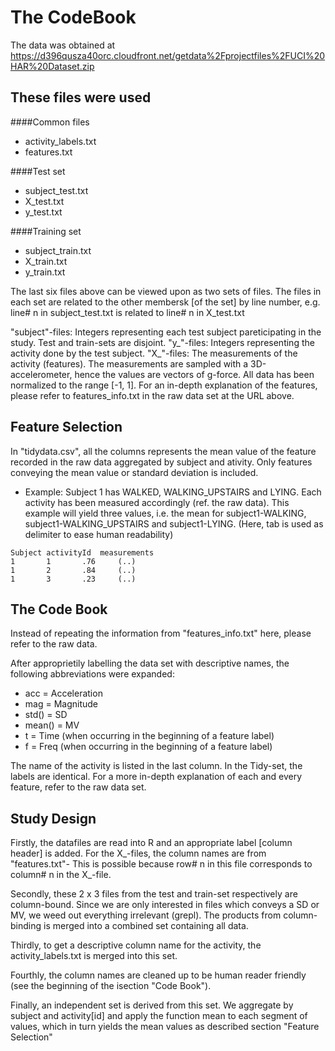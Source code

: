 The CodeBook
============
The data was obtained at https://d396qusza40orc.cloudfront.net/getdata%2Fprojectfiles%2FUCI%20HAR%20Dataset.zip 

These files were used 
---------------------
####Common files
* activity_labels.txt
* features.txt 

####Test set
* subject_test.txt
* X_test.txt
* y_test.txt

####Training set
* subject_train.txt
* X_train.txt
* y_train.txt


The last six files above can be viewed upon as two sets of files. The files in each set are related to the
other membersk [of the set] by line number, e.g. line# n in subject_test.txt is related to line# n in X_test.txt

"subject"-files: Integers representing each test subject pareticipating in the study. Test and train-sets are disjoint.
"y_"-files: Integers representing the activity done by the test subject.
"X_"-files: The measurements of the activity (features). The measurements are sampled with a 3D-accelerometer, hence the
values are vectors of g-force.  All data has been normalized to the range [-1, 1]. For an in-depth explanation 
of the features, please refer to features_info.txt in the raw data set at the URL above.

Feature Selection
-----------------
In "tidydata.csv", all the columns represents the mean value of the feature recorded in the raw data aggregated by subject and ativity.
Only features conveying the mean value or standard deviation is included.

* Example: Subject 1 has WALKED, WALKING_UPSTAIRS and LYING. Each activity has been measured accordingly (ref. the raw data).
This example will yield three values, i.e. the mean for subject1-WALKING, subject1-WALKING_UPSTAIRS and subject1-LYING.
(Here, tab is used as delimiter to ease human readability)

```
Subject	activityId	measurements	
1		1		.76		(..)
1		2		.84		(..)
1		3		.23		(..)
```

The Code Book
-------------

Instead of repeating the information from "features_info.txt" here, please refer to the raw data.

After approprietily labelling the data set with descriptive names, the following abbreviations were expanded:

* acc 	= Acceleration
* mag 	= Magnitude
* std()	= SD
* mean()	= MV
* t	= Time (when occurring in the beginning of a feature label)
* f	= Freq (when occurring in the beginning of a feature label)

The name of the activity is listed in the last column. In the Tidy-set, the labels are identical. For a more in-depth 
explanation of each and every feature, refer to the raw data set.


Study Design
------------

Firstly, the datafiles are read into R and an appropriate label [column header] is added. For the X_-files, the column
names are from "features.txt"- This is possible because row# n in this file corresponds to column# n in the X_-file. 

Secondly, these 2 x 3 files from the test and train-set respectively are column-bound. Since we are only interested in files
which conveys a SD or MV, we weed out everything irrelevant (grepl). The products from column-binding is merged into a combined
set containing all data. 

Thirdly, to get a descriptive column name for the activity, the activity_labels.txt is merged into this set.

Fourthly, the column names are cleaned up to be human reader friendly (see the beginning of the isection "Code Book").

Finally, an independent set is derived from this set. We aggregate by subject and activity[id] and apply the function mean to
each segment of values, which in turn yields the mean values as described section "Feature Selection"
